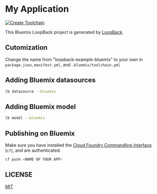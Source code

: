 # My Application

[![Create Toolchain](https://console.ng.bluemix.net/devops/graphics/create_toolchain_button.png)](https://console.ng.bluemix.net/devops/setup/deploy/)

This Bluemix LoopBack project is generated by [LoopBack](http://loopback.io).

## Cutomization

Change the name from "loopback-example-bluemix" to your own in `package.json`, `manifest.yml`, and `.bluemix/toolchain.yml`

## Adding Bluemix datasources

```sh
lb datasource --bluemix
``` 

## Adding Bluemix model

```sh
lb model --bluemix
``` 

## Publishing on Bluemix

Make sure you have installed the [Cloud Foundry Commandline Interface](https://docs.cloudfoundry.org/cf-cli/) (`cf`), and are authenticated.

```sh
cf push <NAME OF YOUR APP>
```

## LICENSE

[MIT](LICENSE)
